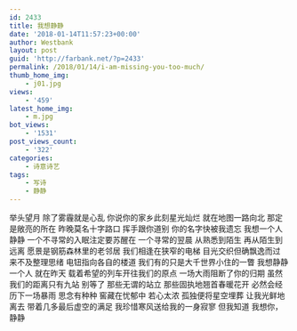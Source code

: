 ```yaml
---
id: 2433
title: 我想静静
date: '2018-01-14T11:57:23+00:00'
author: Westbank
layout: post
guid: 'http://farbank.net/?p=2433'
permalink: /2018/01/14/i-am-missing-you-too-much/
thumb_home_img:
    - j01.jpg
views:
    - '459'
latest_home_img:
    - m.jpg
bot_views:
    - '1531'
post_views_count:
    - '322'
categories:
    - 诗意诗艺
tags:
    - 写诗
    - 静静
---
```


举头望月 除了雾霾就是心乱 你说你的家乡此刻星光灿烂 就在地图一路向北 那定是敞亮的所在 昨晚莫名十字路口 挥手跟你道别 你的名字快被我遗忘 我想一个人静静 一个不寻常的入眠注定要苏醒在 一个寻常的翌晨 从熟悉到陌生 再从陌生到远离 愿景是钢筋森林里的老邻居 我们相逢在狭窄的电梯 目光交织但确飘逸而过 来不及整理思绪 电钮指向各自的楼道 我们有的只是大千世界小住的一瞥 我想静静一个人 就在昨天 载着希望的列车开往我们的原点 一场大雨阻断了你的归期 虽然我们的距离只有九站 别等了 那些无谓的站立 那些固执地翘首春暖花开 必然会经历下一场暴雨 思念有种种 窖藏在忧郁中 若心太浓 孤独便将星空埋葬 让我光鲜地离去 带着几多最后虚空的满足 我珍惜寒风送给我的一身寂寥 但我知道 我想你，静静